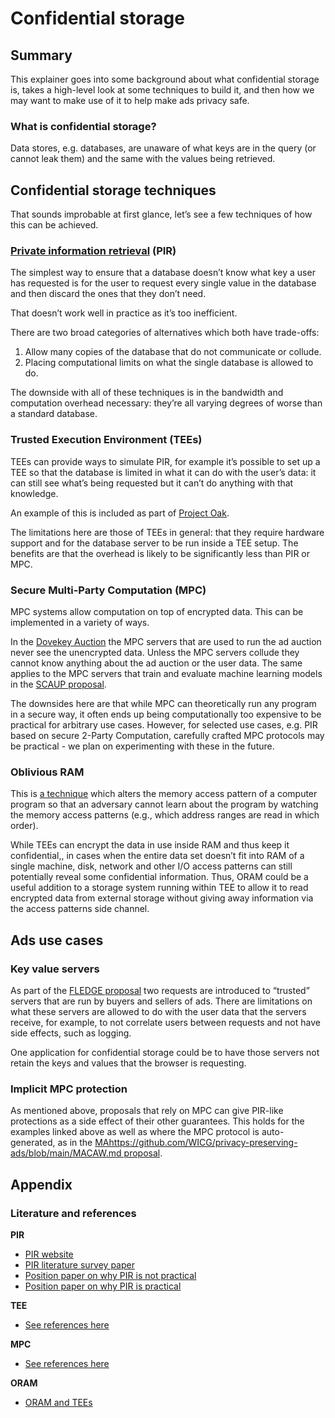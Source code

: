# Confidential storage

## Summary

This explainer goes into some background about what confidential storage is, takes a high-level look at some techniques to build it, and then how we may want to make use of it to help make ads privacy safe.

### What is confidential storage?

Data stores, e.g. databases, are unaware of what keys are in the query (or cannot leak them) and the same with the values being retrieved.

## Confidential storage techniques

That sounds improbable at first glance, let’s see a few techniques of how this can be achieved.

### [Private information retrieval](https://en.wikipedia.org/wiki/Private_information_retrieval) (PIR)

The simplest way to ensure that a database doesn’t know what key a user has requested is for the user to request every single value in the database and then discard the ones that they don’t need.

That doesn’t work well in practice as it’s too inefficient.

There are two broad categories of alternatives which both have trade-offs:
1. Allow many copies of the database that do not communicate or collude.
1. Placing computational limits on what the single database is allowed to do.

The downside with all of these techniques is in the bandwidth and computation overhead necessary: they’re all varying degrees of worse than a standard database.

### Trusted Execution Environment (TEEs)

TEEs can provide ways to simulate PIR, for example it’s possible to set up a TEE so that the database is limited in what it can do with the user’s data: it can still see what’s being requested but it can’t do anything with that knowledge.

An example of this is included as part of [Project Oak](https://github.com/project-oak/oak/blob/0b63f58c4f716b7c7d87faad8fd480ee3296945a/examples/trusted_database/client/rust/src/main.rs#L73-L99).

The limitations here are those of TEEs in general: that they require hardware support and for the database server to be run inside a TEE setup.  The benefits are that the overhead is likely to be significantly less than PIR or MPC.

### Secure Multi-Party Computation (MPC)

MPC systems allow computation on top of encrypted data.  This can be implemented in a variety of ways.

In the [Dovekey Auction](https://github.com/google/ads-privacy/blob/master/proposals/dovekey/dovekey_auction.md) the MPC servers that are used to run the ad auction never see the unencrypted data.  Unless the MPC servers collude they cannot know anything about the ad auction or the user data.  The same applies to the MPC servers that train and evaluate machine learning models in the [SCAUP proposal](https://github.com/google/ads-privacy/tree/master/proposals/scaup).

The downsides here are that while MPC can theoretically run any program in a secure way, it often ends up being computationally too expensive to be practical for arbitrary use cases. However, for selected use cases, e.g. PIR based on secure 2-Party Computation, carefully crafted MPC protocols may be practical - we plan on experimenting with these in the future.

### Oblivious RAM

This is [a technique](https://en.wikipedia.org/wiki/Oblivious_RAM) which alters the memory access pattern of a computer program so that an adversary cannot learn about the program by watching the memory access patterns (e.g., which address ranges are read in which order).

While TEEs can encrypt the data in use inside RAM and thus keep it confidential,, in cases when the entire data set doesn’t fit into RAM of a single machine, disk, network and other I/O access patterns can still potentially reveal some confidential information.  Thus, ORAM could be a useful addition to a storage system running within TEE to allow it to read encrypted data from external storage without giving away information via the access patterns side channel.

## Ads use cases

### Key value servers

As part of the [FLEDGE proposal](https://github.com/WICG/turtledove/blob/main/FLEDGE.md) two requests are introduced to “trusted” servers that are run by buyers and sellers of ads.  There are limitations on what these servers are allowed to do with the user data that the servers receive, for example, to not correlate users between requests and not have side effects, such as logging.

One application for confidential storage could be to have those servers not retain the keys and values that the browser is requesting.

### Implicit MPC protection

As mentioned above, proposals that rely on MPC can give PIR-like protections as a side effect of their other guarantees.  This holds for the examples linked above as well as where the MPC protocol is auto-generated, as in the [MAhttps://github.com/WICG/privacy-preserving-ads/blob/main/MACAW.md proposal](url).

## Appendix

### Literature and references

**PIR**
* [PIR website](http://www.cs.umd.edu/~gasarch/TOPICS/pir/pir.html)
* [PIR literature survey paper](http://www.cs.umd.edu/~gasarch/TOPICS/pir/mysurvey.pdf)
* [Position paper on why PIR is not practical](https://users.cs.fiu.edu/~carbunar/pir.pdf)
* [Position paper on why PIR is practical](https://www.ndss-symposium.org/wp-content/uploads/2017/09/Usable-PIR-paper-Peter-Williams.pdf)

**TEE**
* [See references here](https://github.com/google/ads-privacy/tree/master/trust-model/tee#appendix-references)

**MPC**
* [See references here](https://github.com/google/ads-privacy/blob/master/proposals/dovekey/dovekey_auction_secure_2pc.md)

**ORAM**
* [ORAM and TEEs](https://eprint.iacr.org/2017/549.pdf)
